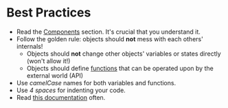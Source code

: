 Best Practices
==============

- Read the [Components](components) section. It's crucial that you understand it.
- Follow the golden rule: objects should **not** mess with each others' internals!
    - Objects should **not** change other objects' variables or states directly (won't allow it!)
    - Objects should define [functions](functions) that can be operated upon by the external world (API)
- Use *camelCase* names for both variables and functions.
- Use *4 spaces* for indenting your code.
- Read [this documentation](../../) often.